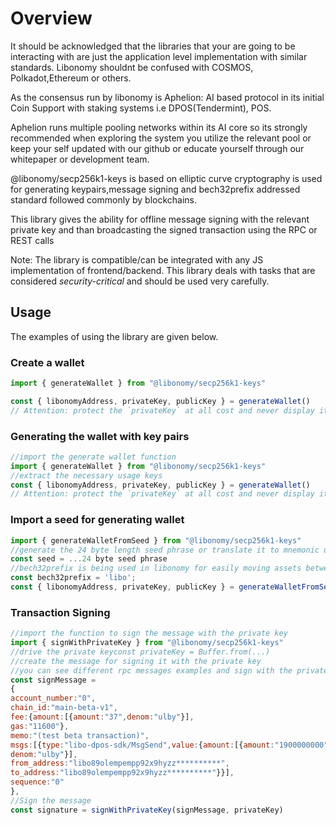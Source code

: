 # Overview

It should be acknowledged that the libraries that your are going to be interacting with are just the
application level implementation with similar standards. Libonomy shouldnt be confused with
COSMOS, Polkadot,Ethereum or others.

As the consensus run by libonomy is Aphelion: AI based protocol in its initial Coin Support with
staking systems i.e DPOS(Tendermint), POS.

Aphelion runs multiple pooling networks within its AI core so its strongly recommended when
exploring the system you utilize the relevant pool or keep your self updated with our github or
educate yourself through our whitepaper or development team.

@libonomy/secp256k1-keys is based on elliptic curve cryptography is used for generating
keypairs,message signing and bech32prefix addressed standard followed commonly
by blockchains.

This library gives the ability for offline message signing with the relevant private key and than
broadcasting the signed transaction using the RPC or REST calls

Note: The library is compatible/can be integrated with any JS implementation of frontend/backend.
This library deals with tasks that are considered *security-critical* and should be used very carefully.

## Usage
The examples of using the library are given below.

### Create a wallet

```js
import { generateWallet } from "@libonomy/secp256k1-keys"

const { libonomyAddress, privateKey, publicKey } = generateWallet()
// Attention: protect the `privateKey` at all cost and never display it anywhere!!
```

### Generating the wallet with key pairs

```js
//import the generate wallet function
import { generateWallet } from "@libonomy/secp256k1-keys"
//extract the necessary usage keys
const { libonomyAddress, privateKey, publicKey } = generateWallet() 
// Attention: protect the `privateKey` at all cost and never display it anywhere!!
```

### Import a seed for generating wallet

```js
import { generateWalletFromSeed } from "@libonomy/secp256k1-keys"
//generate the 24 byte length seed phrase or translate it to mnemonic using mnemonic translater
const seed = ...24 byte seed phrase
//bech32prefix is being used in libonomy for easily moving assets between different sidechains
const bech32prefix = 'libo';
const { libonomyAddress, privateKey, publicKey } = generateWalletFromSeed(seed, bech32prefix)

```

### Transaction Signing

```js
//import the function to sign the message with the private key
import { signWithPrivateKey } from "@libonomy/secp256k1-keys"
//drive the private keyconst privateKey = Buffer.from(...)
//create the message for signing it with the private key
//you can see different rpc messages examples and sign with the private keys
const signMessage =
{
account_number:"0",
chain_id:"main-beta-v1",
fee:{amount:[{amount:"37",denom:"ulby"}],
gas:"11600"},
memo:"(test beta transaction)",
msgs:[{type:"libo-dpos-sdk/MsgSend",value:{amount:[{amount:"1900000000",
denom:"ulby"}],
from_address:"libo89olempempp92x9hyzz**********",
to_address:"libo89olempempp92x9hyzz**********"}}],
sequence:"0"
},
//Sign the message
const signature = signWithPrivateKey(signMessage, privateKey)

```
